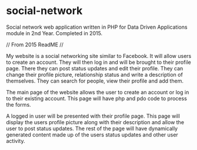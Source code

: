# social-network
Social network web application written in PHP for Data Driven Applications module in 2nd Year. Completed in 2015.

// From 2015 ReadME //

My website is a social networking site similar to Facebook. It will allow users to create an account. They will then log in and will be brought to their profile page. There they can post status updates and edit their profile. They can change their profile picture, relationship status and write a description of themselves. They can search for people, view their profile and add them.

The main page of the website allows the user to create an account or log in to their existing account. This page will have php and pdo code to process the forms.

A logged in user will be presented with their profile page. This page will display the users profile picture along with their description and allow the user to post status updates. The rest of the page will have dynamically generated content made up of the users status updates and other user activity.
